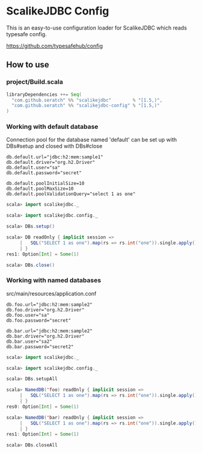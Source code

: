 # ScalikeJDBC Config

This is an easy-to-use configuration loader for ScalikeJDBC which reads typesafe config.

https://github.com/typesafehub/config

## How to use

### project/Build.scala

```scala
libraryDependencies ++= Seq(
  "com.github.seratch" %% "scalikejdbc"        % "[1.5,)",
  "com.github.seratch" %% "scalikejdbc-config" % "[1.5,)"
)
```

### Working with default database

Connection pool for the database named 'default' can be set up with DBs#setup and closed with DBs#close

```
db.default.url="jdbc:h2:mem:sample1"
db.default.driver="org.h2.Driver"
db.default.user="sa"
db.default.password="secret"

db.default.poolInitialSize=10
db.default.poolMaxSize=10
db.default.poolValidationQuery="select 1 as one"
```

```scala
scala> import scalikejdbc._

scala> import scalikejdbc.config._

scala> DBs.setup()

scala> DB readOnly { implicit session =>
     |   SQL("SELECT 1 as one").map(rs => rs.int("one")).single.apply()
     | }
res1: Option[Int] = Some(1)

scala> DBs.close()
```


### Working with named databases

src/main/resources/application.conf
```
db.foo.url="jdbc:h2:mem:sample2"
db.foo.driver="org.h2.Driver"
db.foo.user="sa"
db.foo.password="secret"

db.bar.url="jdbc:h2:mem:sample2"
db.bar.driver="org.h2.Driver"
db.bar.user="sa2"
db.bar.password="secret2"
```


```scala
scala> import scalikejdbc._

scala> import scalikejdbc.config._

scala> DBs.setupAll

scala> NamedDB('foo) readOnly { implicit session =>
     |   SQL("SELECT 1 as one").map(rs => rs.int("one")).single.apply()
     | }
res0: Option[Int] = Some(1)

scala> NamedDB('bar) readOnly { implicit session =>
     |   SQL("SELECT 1 as one").map(rs => rs.int("one")).single.apply()
     | }
res1: Option[Int] = Some(1)

scala> DBs.closeAll
```
